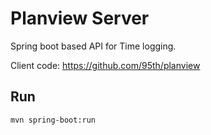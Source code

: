 # Planview Server

Spring boot based API for Time logging.

Client code: https://github.com/95th/planview

## Run

```sh
mvn spring-boot:run
```
